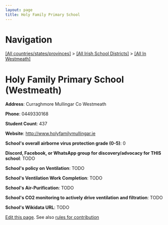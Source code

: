 ```yaml
---
layout: page
title: Holy Family Primary School
---
```

# Navigation

[[All countries/states/provinces]](../../..) > [[All Irish School Districts]](../..) > [[All In Westmeath]](..)

# Holy Family Primary School (Westmeath)

**Address**: Curraghmore Mullingar Co Westmeath

**Phone**: 0449330168

**Student Count**: 437

**Website**: <http://www.holyfamilymullingar.ie>

**School's overall airborne virus protection grade (0-5)**: 0

**Discord, Facebook, or WhatsApp group for discovery/advocacy for THIS school**: TODO

**School's policy on Ventilation**: TODO

**School's Ventilation Work Completion**: TODO

**School's Air-Purification**: TODO

**School's CO2 monitoring to actively drive ventilation and filtration**: TODO

**School's Wikidata URL**: TODO


[Edit this page](https://github.com/ventilate-schools/Ireland/edit/main/./Westmeath/Holy_Family_Primary_School.md). See also [rules for contribution](../../../contribution-rules/)